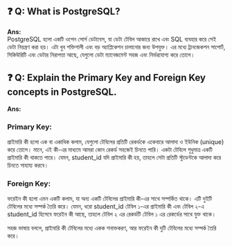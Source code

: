 ## ❓ Q: What is PostgreSQL?

**Ans:**  
PostgreSQL হলো একটি ওপেন সোর্স ডেটাবেস, যা ডেটা টেবিল আকারে রাখে এবং SQL ব্যবহার করে সেই ডেটা নিয়ন্ত্রণ করা হয়। এটা খুব শক্তিশালী এবং বড় অ্যাপ্লিকেশন চালানোর জন্য উপযুক্ত। এর মধ্যে ট্রানজেকশন সাপোর্ট, সিকিউরিটি এবং ডেটার নিরাপত্তা আছে, যেগুলো ডেটা ম্যানেজমেন্ট সহজ এবং নির্ভরযোগ্য করে তোলে।



## ❓ Q: Explain the Primary Key and Foreign Key concepts in PostgreSQL.

**Ans:**  
### **Primary Key:**
প্রাইমারি কী হলো এক বা একাধিক কলাম, যেগুলো টেবিলের প্রতিটি রেকর্ডকে একেবারে আলাদা ও ইউনিক (unique) করে তোলে। মানে, এই কী-এর মাধ্যমে আমরা কোন রেকর্ড সহজেই চিনতে পারি। একটা টেবিলে শুধুমাত্র একটি প্রাইমারি কী থাকতে পারে। যেমন, student_id যদি প্রাইমারি কী হয়, তাহলে সেটা প্রতিটি স্টুডেন্টকে আলাদা করে চিনতে সাহায্য করবে।

### **Foreign Key:**
ফরেইন কী হলো এমন একটি কলাম, যা অন্য একটি টেবিলের প্রাইমারি কী-এর সাথে সম্পর্কিত থাকে। এটি দুইটি টেবিলের মধ্যে সম্পর্ক তৈরি করে। যেমন, ধরো student_id টেবিল ১-এর প্রাইমারি কী এবং টেবিল ২-এ student_id হিসেবে ফরেইন কী আছে, তাহলে টেবিল ২ এর রেকর্ডটি টেবিল ১ এর রেকর্ডের সাথে যুক্ত থাকে।

সহজ ভাষায় বললে, প্রাইমারি কী টেবিলের মধ্যে একক শনাক্তকরণ, আর ফরেইন কী দুটি টেবিলের মধ্যে সম্পর্ক তৈরি করে।
